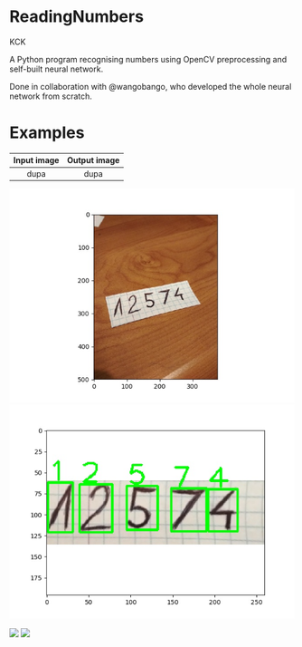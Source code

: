 # ReadingNumbers
KCK

A Python program recognising numbers using OpenCV preprocessing and self-built neural network.

Done in collaboration with @wangobango, who developed the whole neural network from scratch.

# Examples
  Input image              |  Output image
:-------------------------:|:-------------------------:
dupa |  dupa
 

![Input image](https://raw.githubusercontent.com/Loqaritm/ReadingNumbers/master/examples/original2.jpg) ![Output image](https://raw.githubusercontent.com/Loqaritm/ReadingNumbers/master/examples/output2.jpg)

<p float="left">
  <img src="/https://raw.githubusercontent.com/Loqaritm/ReadingNumbers/master/examples/original1.jpg" width="200" />
  <img src="/https://raw.githubusercontent.com/Loqaritm/ReadingNumbers/master/examples/output1.jpg" width="200" /> 
</p>
